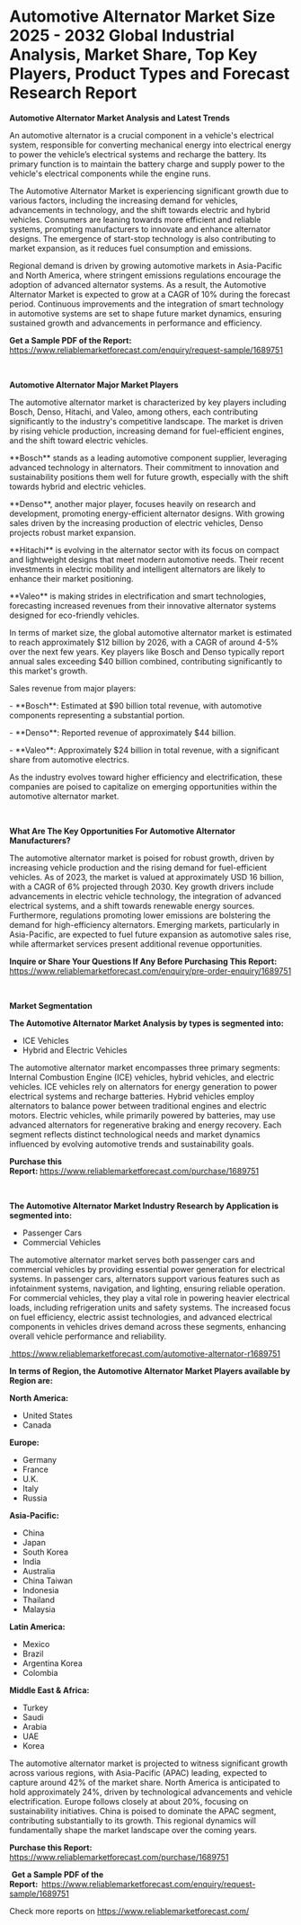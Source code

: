 <p><h1>Automotive Alternator Market Size 2025 - 2032 Global Industrial Analysis, Market Share, Top Key Players, Product Types and Forecast Research Report</h1></p><p><strong>Automotive Alternator Market Analysis and Latest Trends</strong></p>
<p><p>An automotive alternator is a crucial component in a vehicle's electrical system, responsible for converting mechanical energy into electrical energy to power the vehicle’s electrical systems and recharge the battery. Its primary function is to maintain the battery charge and supply power to the vehicle's electrical components while the engine runs.</p><p>The Automotive Alternator Market is experiencing significant growth due to various factors, including the increasing demand for vehicles, advancements in technology, and the shift towards electric and hybrid vehicles. Consumers are leaning towards more efficient and reliable systems, prompting manufacturers to innovate and enhance alternator designs. The emergence of start-stop technology is also contributing to market expansion, as it reduces fuel consumption and emissions.</p><p>Regional demand is driven by growing automotive markets in Asia-Pacific and North America, where stringent emissions regulations encourage the adoption of advanced alternator systems. As a result, the Automotive Alternator Market is expected to grow at a CAGR of 10% during the forecast period. Continuous improvements and the integration of smart technology in automotive systems are set to shape future market dynamics, ensuring sustained growth and advancements in performance and efficiency.</p></p>
<p><strong>Get a Sample PDF of the Report:&nbsp;</strong> <a href="https://www.reliablemarketforecast.com/enquiry/request-sample/1689751?utm_campaign=3307&utm_medium=2&utm_source=Github&utm_content=ia&utm_term=30032025&utm_id=automotive-alternator">https://www.reliablemarketforecast.com/enquiry/request-sample/1689751</a></p>
<p>&nbsp;</p>
<p><strong>Automotive Alternator Major Market Players</strong></p>
<p><p>The automotive alternator market is characterized by key players including Bosch, Denso, Hitachi, and Valeo, among others, each contributing significantly to the industry's competitive landscape. The market is driven by rising vehicle production, increasing demand for fuel-efficient engines, and the shift toward electric vehicles.</p><p>**Bosch** stands as a leading automotive component supplier, leveraging advanced technology in alternators. Their commitment to innovation and sustainability positions them well for future growth, especially with the shift towards hybrid and electric vehicles.</p><p>**Denso**, another major player, focuses heavily on research and development, promoting energy-efficient alternator designs. With growing sales driven by the increasing production of electric vehicles, Denso projects robust market expansion.</p><p>**Hitachi** is evolving in the alternator sector with its focus on compact and lightweight designs that meet modern automotive needs. Their recent investments in electric mobility and intelligent alternators are likely to enhance their market positioning.</p><p>**Valeo** is making strides in electrification and smart technologies, forecasting increased revenues from their innovative alternator systems designed for eco-friendly vehicles.</p><p>In terms of market size, the global automotive alternator market is estimated to reach approximately $12 billion by 2026, with a CAGR of around 4-5% over the next few years. Key players like Bosch and Denso typically report annual sales exceeding $40 billion combined, contributing significantly to this market's growth.</p><p>Sales revenue from major players:</p><p>- **Bosch**: Estimated at $90 billion total revenue, with automotive components representing a substantial portion.</p><p>- **Denso**: Reported revenue of approximately $44 billion.</p><p>- **Valeo**: Approximately $24 billion in total revenue, with a significant share from automotive electrics.</p><p>As the industry evolves toward higher efficiency and electrification, these companies are poised to capitalize on emerging opportunities within the automotive alternator market.</p></p>
<p>&nbsp;</p>
<p><strong>What Are The Key Opportunities For Automotive Alternator Manufacturers?</strong></p>
<p><p>The automotive alternator market is poised for robust growth, driven by increasing vehicle production and the rising demand for fuel-efficient vehicles. As of 2023, the market is valued at approximately USD 16 billion, with a CAGR of 6% projected through 2030. Key growth drivers include advancements in electric vehicle technology, the integration of advanced electrical systems, and a shift towards renewable energy sources. Furthermore, regulations promoting lower emissions are bolstering the demand for high-efficiency alternators. Emerging markets, particularly in Asia-Pacific, are expected to fuel future expansion as automotive sales rise, while aftermarket services present additional revenue opportunities.</p></p>
<p><strong>Inquire or Share Your Questions If Any Before Purchasing This Report:</strong> <a href="https://www.reliablemarketforecast.com/enquiry/pre-order-enquiry/1689751?utm_campaign=3307&utm_medium=2&utm_source=Github&utm_content=ia&utm_term=30032025&utm_id=automotive-alternator">https://www.reliablemarketforecast.com/enquiry/pre-order-enquiry/1689751</a></p>
<p>&nbsp;</p>
<p><strong>Market Segmentation</strong></p>
<p><strong>The Automotive Alternator Market Analysis by types is segmented into:</strong></p>
<p><ul><li>ICE Vehicles</li><li>Hybrid and Electric Vehicles</li></ul></p>
<p><p>The automotive alternator market encompasses three primary segments: Internal Combustion Engine (ICE) vehicles, hybrid vehicles, and electric vehicles. ICE vehicles rely on alternators for energy generation to power electrical systems and recharge batteries. Hybrid vehicles employ alternators to balance power between traditional engines and electric motors. Electric vehicles, while primarily powered by batteries, may use advanced alternators for regenerative braking and energy recovery. Each segment reflects distinct technological needs and market dynamics influenced by evolving automotive trends and sustainability goals.</p></p>
<p><strong>Purchase this Report:&nbsp;</strong><a href="https://www.reliablemarketforecast.com/purchase/1689751?utm_campaign=3307&utm_medium=2&utm_source=Github&utm_content=ia&utm_term=30032025&utm_id=automotive-alternator">https://www.reliablemarketforecast.com/purchase/1689751</a></p>
<p>&nbsp;</p>
<p><strong>The Automotive Alternator Market Industry Research by Application is segmented into:</strong></p>
<p><ul><li>Passenger Cars</li><li>Commercial Vehicles</li></ul></p>
<p><p>The automotive alternator market serves both passenger cars and commercial vehicles by providing essential power generation for electrical systems. In passenger cars, alternators support various features such as infotainment systems, navigation, and lighting, ensuring reliable operation. For commercial vehicles, they play a vital role in powering heavier electrical loads, including refrigeration units and safety systems. The increased focus on fuel efficiency, electric assist technologies, and advanced electrical components in vehicles drives demand across these segments, enhancing overall vehicle performance and reliability.</p></p>
<p><a href="https://www.reliablemarketforecast.com/automotive-alternator-r1689751?utm_campaign=3307&utm_medium=2&utm_source=Github&utm_content=ia&utm_term=30032025&utm_id=automotive-alternator">&nbsp;https://www.reliablemarketforecast.com/automotive-alternator-r1689751</a></p>
<p><strong>In terms of Region, the Automotive Alternator Market Players available by Region are:</strong></p>
<p>
    <p> <strong> North America: </strong>
        <ul>
            <li>United States</li>
            <li>Canada</li>
        </ul>
        </p> 
    <p> <strong> Europe: </strong>
        <ul>
            <li>Germany</li>
            <li>France</li>
            <li>U.K.</li>
            <li>Italy</li>
            <li>Russia</li>
        </ul>
        </p> 
    <p> <strong> Asia-Pacific: </strong>
        <ul>
            <li>China</li>
            <li>Japan</li>
            <li>South Korea</li>
            <li>India</li>
            <li>Australia</li>
            <li>China Taiwan</li>
            <li>Indonesia</li>
            <li>Thailand</li>
            <li>Malaysia</li>
        </ul>
        </p> 
    <p> <strong> Latin America: </strong>
        <ul>
            <li>Mexico</li>
            <li>Brazil</li>
            <li>Argentina Korea</li>
            <li>Colombia</li>
        </ul>
        </p> 
    <p> <strong> Middle East & Africa: </strong>
        <ul>
            <li>Turkey</li>
            <li>Saudi</li>
            <li>Arabia</li>
            <li>UAE</li>
            <li>Korea</li>
        </ul>
    </p>
    </p>
<p><p>The automotive alternator market is projected to witness significant growth across various regions, with Asia-Pacific (APAC) leading, expected to capture around 42% of the market share. North America is anticipated to hold approximately 24%, driven by technological advancements and vehicle electrification. Europe follows closely at about 20%, focusing on sustainability initiatives. China is poised to dominate the APAC segment, contributing substantially to its growth. This regional dynamics will fundamentally shape the market landscape over the coming years.</p></p>
<p><strong>Purchase this Report: </strong><a href="https://www.reliablemarketforecast.com/purchase/1689751?utm_campaign=3307&utm_medium=2&utm_source=Github&utm_content=ia&utm_term=30032025&utm_id=automotive-alternator">https://www.reliablemarketforecast.com/purchase/1689751</a></p>
<p>&nbsp;<strong>Get a Sample PDF of the Report:&nbsp;&nbsp;</strong><a href="https://www.reliablemarketforecast.com/enquiry/request-sample/1689751?utm_campaign=3307&utm_medium=2&utm_source=Github&utm_content=ia&utm_term=30032025&utm_id=automotive-alternator">https://www.reliablemarketforecast.com/enquiry/request-sample/1689751</a></p>
<p><strong></strong></p>
<p>Check more reports on <a href="https://www.reliablemarketforecast.com/?utm_campaign=3307&utm_medium=2&utm_source=Github&utm_content=ia&utm_term=30032025&utm_id=automotive-alternator">https://www.reliablemarketforecast.com/</a></p>